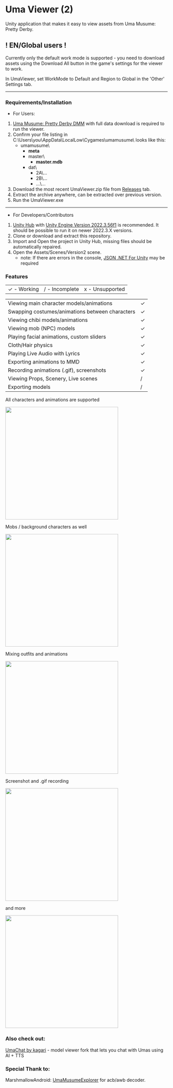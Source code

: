 # Uma Viewer (2)

Unity application that makes it easy to view assets from Uma Musume: Pretty Derby.

## ! EN/Global users !

Currently only the default work mode is supported - you need to download assets using the Download All button in the game's settings for the viewer to work.

In UmaViewer, set WorkMode to Default and Region to Global in the 'Other' Settings tab.

------------

### Requirements/Installation
- For Users:
1. [Uma Musume: Pretty Derby DMM](https://dmg.umamusume.jp/) with full data download is required to run the viewer.
1. Confirm your file listing in C:\\Users\\*you*\AppData\LocalLow\Cygames\umamusume\ looks like this:
   * umamusume\
     * **meta**
     * master\
       * **master.mdb**
     * dat\
       - 2A\\...
       - 2B\\...
       - ...\\...
1. Download the most recent UmaViewer.zip file from [Releases](https://github.com/katboi01/UmaViewer/releases/) tab.
1. Extract the archive anywhere, can be extracted over previous version.
1. Run the UmaViewer.exe

------------

- For Developers/Contributors
1. [Unity Hub](https://unity3d.com/get-unity/download) with [Unity Engine Version 2022.3.56f1](unityhub://2022.3.56f1/dd0c98481d00) is recommended. It should be possible to run it on newer 2022.3.X versions.
1. Clone or download and extract this repository.
1. Import and Open the project in Unity Hub, missing files should be automatically repaired.
1. Open the Assets/Scenes/Version2 scene.
   - note: If there are errors in the console, [JSON .NET For Unity](https://assetstore.unity.com/packages/tools/input-management/json-net-for-unity-11347) may be required

### Features

||||
| ------------ | ------------ | ------------ |
| ✓ - Working | / - Incomplete  | x - Unsupported  |

|||
| ------------ | ------------ |
| Viewing main character models/animations | ✓  |
| Swapping costumes/animations between characters | ✓  |
| Viewing chibi models/animations | ✓  |
| Viewing mob (NPC) models | ✓ |
| Playing facial animations, custom sliders | ✓  |
| Cloth/Hair physics | ✓  |
| Playing Live Audio with Lyrics | ✓  |
| Exporting animations to MMD | ✓  |
| Recording animations (.gif), screenshots | ✓  |
| Viewing Props, Scenery, Live scenes | /  |
| Exporting models | /  |


All characters and animations are supported

<img src="https://user-images.githubusercontent.com/59540382/222418271-a6e4ce82-b3a5-47ba-9fc9-4d85120218ec.png" height="350" />

Mobs / background characters as well

<img src="https://user-images.githubusercontent.com/32562737/219174232-7d0a0eec-8b1c-4571-9c08-8474e06dd3a8.png" height="350" />

Mixing outfits and animations

<img src="https://user-images.githubusercontent.com/59540382/222420757-609e1f77-d762-4b39-a7d0-d1fb2d3b79a3.png" height="350" />

Screenshot and .gif recording

<img src="https://user-images.githubusercontent.com/59540382/222421579-582be5db-5839-4f7c-bf1b-80efc812c4e0.gif" height="350" />

and more

<img src="https://user-images.githubusercontent.com/59540382/222422871-12e80e0b-778b-4f42-b581-5e4af5cd6df9.png" height="350" />

### Also check out:
[UmaChat by kagari](https://github.com/kagari-bi/UmaChat) - model viewer fork that lets you chat with Umas using AI + TTS

### Special Thank to:
MarshmallowAndroid: [UmaMusumeExplorer](https://github.com/MarshmallowAndroid/UmaMusumeExplorer) for acb/awb decoder.
